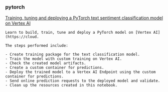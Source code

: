 
### pytorch 


[Training, tuning and deploying a PyTorch text sentiment classification model on Vertex AI](https://github.com/GoogleCloudPlatform/vertex-ai-samples/blob/main/notebooks/official/pytorch/pytorch-text-sentiment-classification-custom-train-deploy.ipynb)

```
Learn to build, train, tune and deploy a PyTorch model on [Vertex AI](https://cloud.

The steps performed include:

- Create training package for the text classification model.
- Train the model with custom training on Vertex AI.
- Check the created model artifacts.
- Create a custom container for predictions.
- Deploy the trained model to a Vertex AI Endpoint using the custom container for predictions.
- Send online prediction requests to the deployed model and validate.
- Clean up the resources created in this notebook.

```

